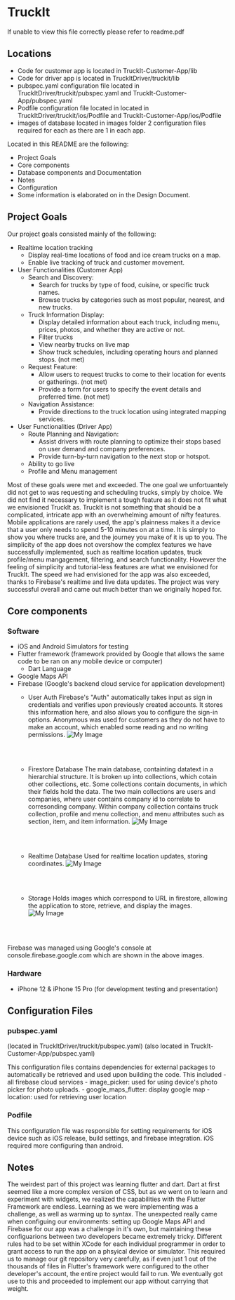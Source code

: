 # TruckIt
If unable to view this file correctly please refer to readme.pdf
## Locations
- Code for customer app is located in TruckIt-Customer-App/lib
- Code for driver app is located in TruckItDriver/truckit/lib
- pubspec.yaml configuration file located in TruckItDriver/truckit/pubspec.yaml and TruckIt-Customer-App/pubspec.yaml
- Podfile configuration file located in located in TruckItDriver/truckit/ios/Podfile and TruckIt-Customer-App/ios/Podfile
- images of database located in images folder
2 configuration files required for each as there are 1 in each app.

Located in this README are the following:
- Project Goals
- Core components
- Database components and Documentation
- Notes 
- Configuration
- Some information is elaborated on in the Design Document.


## Project Goals
Our project goals consisted mainly of the following:
- Realtime location tracking
    - Display real-time locations of food and ice cream trucks on a map.
    - Enable live tracking of truck and customer movement.
- User Functionalities (Customer App)
    - Search and Discovery:
        - Search for trucks by type of food, cuisine, or specific truck names.
        - Browse trucks by categories such as most popular, nearest, and new trucks.
    - Truck Information Display:
        - Display detailed information about each truck, including menu, prices, photos, and whether they are active or not.
        - Filter trucks
        - View nearby trucks on live map
        -  Show truck schedules, including operating hours and planned stops. (not met)
    - Request Feature:
        - Allow users to request trucks to come to their location for events or gatherings. (not met)
        - Provide a form for users to specify the event details and preferred time. (not met)
    - Navigation Assistance:
        - Provide directions to the truck location using integrated mapping services.
- User Functionalities (Driver App)
    - Route Planning and Navigation:
        - Assist drivers with route planning to optimize their stops based on user demand and company preferences.
        - Provide turn-by-turn navigation to the next stop or hotspot.
    - Ability to go live
    - Profile and Menu management

Most of these goals were met and exceeded. The one goal we unfortuantely did not get to was requesting and scheduling trucks, simply by choice. We did not find it necessary to implement a tough feature as it does not fit what we envisioned TruckIt as. TruckIt is not something that should be a complicated, intricate app with an overwhelming amount of nifty features. Mobile applications are rarely used, the app's plainness makes it a device that a user only needs to spend 5-10 minutes on at a time. It is simply to show you where trucks are, and the journey you make of it is up to you. The simplicity of the app does not overshow the complex features we have successfully implemented, such as realtime location updates, truck profile/menu mangagement, filtering, and search functionality. However the feeling of simplicity and tutorial-less features are what we envisioned for TruckIt. The speed we had envisioned for the app was also exceeded, thanks to Firebase's realtime and live data updates. The project was very successful overall and came out much better than we originally hoped for.

## Core components
### Software
- iOS and Android Simulators for testing
- Flutter framework (framework provided by Google that allows the same code to be ran on any mobile device or computer)
    - Dart Language
- Google Maps API
- Firebase (Google's backend cloud service for application development)
    - User Auth
        Firebase's "Auth" automatically takes input as sign in credentials and verifies upon previously created accounts. It stores this information here, and also allows you to configure the sign-in options. Anonymous was used for customers as they do not have to make an account, which enabled some reading and no writing permissions.
        ![My Image](images/UserAuth.png)

        <br><br>

    - Firestore Database
        The main database, containting datatext in a hierarchial structure. It is broken up into collections, which cotain other collections, etc. Some collections contain documents, in which their fields hold the data. The two main collections are users and companies, where user contains company id to correlate to corresonding company. Within company collection contains truck collection, profile and menu collection, and menu attributes such as section, item, and item information.
        ![My Image](images/Firestore.png)

        <br><br>
    - Realtime Database
        Used for realtime location updates, storing coordinates.
        ![My Image](images/RealtimeData.png)

        <br><br>
    - Storage
        Holds images which correspond to URL in firestore, allowing the application to store, retrieve, and display the images.
        ![My Image](images/ImageStorage.png)

        <br><br>

Firebase was managed using Google's console at console.firebase.google.com which are shown in the above images.

### Hardware
- iPhone 12 & iPhone 15 Pro (for development testing and presentation)

## Configuration Files
### pubspec.yaml 
(located in TruckItDriver/truckit/pubspec.yaml)
(also located in TruckIt-Customer-App/pubspec.yaml)

This configuration files contains dependencies for external packages to automatically be retrieved and used upon building the code. This included
    - all firebase cloud services
    - image_picker: used for using device's photo picker for photo uploads.
    - google_maps_flutter: display google map
    - location: used for retrieving user location

### Podfile
This configuration file was responsible for setting requirements for iOS device such as iOS release, build settings, and firebase integration. iOS required more configuring than android.

## Notes
The weirdest part of this project was learning flutter and dart. Dart at first seemed like a more complex version of CSS, but as we went on to learn and experiment with widgets, we realized the capabilities with the Flutter Framework are endless. Learning as we were implementing was a challenge, as well as warming up to syntax. The unexpected really came when configuing our environments: setting up Google Maps API and Firebase for our app was a challenge in it's own, but maintaining these configuarions between two developers became extremely tricky. Different rules had to be set within XCode for each individual programmer in order to grant access to run the app on a phsyical device or simulator. This required us to manage our git repository very carefully, as if even just 1 out of the thousands of files in Flutter's framework were configured to the other developer's account, the entire project would fail to run. We eventually got use to this and proceeded to implement our app without carrying that weight.

   